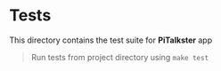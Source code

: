 # Tests

This directory contains the test suite for **PiTalkster** app

> Run tests from project directory using `make test` 
